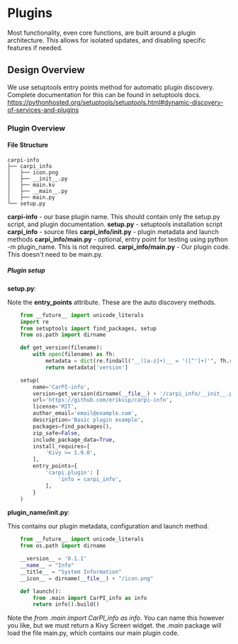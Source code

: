 # Plugins

Most functionality, even core functions, are built around a plugin architecture. This allows for isolated updates, and disabling specific features if needed.

## Design Overview

We use setuptools entry points method for automatic plugin discovery. Complete documentation for this can be found in setuptools docs. https://pythonhosted.org/setuptools/setuptools.html#dynamic-discovery-of-services-and-plugins

### Plugin Overview

#### File Structure

    carpi-info
    ├── carpi_info
    │   ├── icon.png
    │   ├── __init__.py
    │   ├── main.kv
    │   ├── __main__.py
    │   ├── main.py
    └── setup.py

**carpi-info**  - our base plugin name. This should contain only the setup.py script, and plugin documentation.
**setup.py**    - setuptools installation script
**carpi_info**  - source files
**carpi_info/__init__.py**  - plugin metadata and launch methods
**carpi_info/__main__.py**  - optional, entry point for testing using python -m plugin_name.  This is not required. 
**carpi_info/main.py**      - Our plugin code. This doesn't need to be main.py.

##### Plugin setup

**setup.py**:   

Note the **entry_points** attribute. These are the auto discovery methods.

```python
    from __future__ import unicode_literals
    import re
    from setuptools import find_packages, setup
    from os.path import dirname

    def get_version(filename):
        with open(filename) as fh:
            metadata = dict(re.findall("__([a-z]+)__ = '([^']+)'", fh.read()))
            return metadata['version']

    setup(
        name='CarPI-info',
        version=get_version(dirname(__file__) + '/carpi_info/__init__.py'),
        url='https://github.com/erikvip/carpi-info',
        license='MIT',
        author_email='email@example.com',
        description='Basic plugin example',
        packages=find_packages(),
        zip_safe=False,
        include_package_data=True,
        install_requires=[
            'Kivy >= 1.9.0',
        ],
        entry_points={
            'carpi.plugin': [
                'info = carpi_info',
            ],
        }
    )
```

**plugin_name/__init__.py**:

This contains our plugin metadata, configuration and launch method. 

```python
    from __future__ import unicode_literals
    from os.path import dirname

    __version__ = '0.1.1'
    __name__ = "Info"
    __title__ = "System Information"
    __icon__ = dirname(__file__) + "/icon.png"

    def launch():
        from .main import CarPI_info as info
        return info().build()
```

Note the *from .main import CarPI_info as info*.  You can name this however you like, but we must return a Kivy Screen widget. the *.main* package will load the file main.py, which contains our main plugin code.

